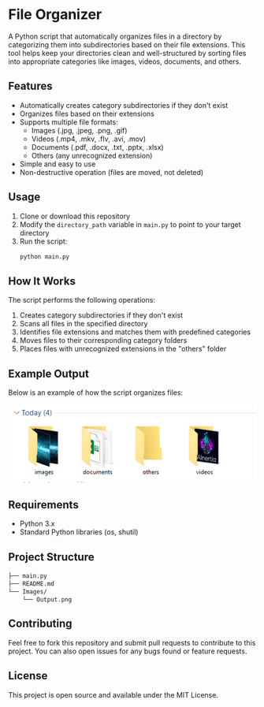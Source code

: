# File Organizer

A Python script that automatically organizes files in a directory by categorizing them into subdirectories based on their file extensions. This tool helps keep your directories clean and well-structured by sorting files into appropriate categories like images, videos, documents, and others.

## Features

- Automatically creates category subdirectories if they don't exist
- Organizes files based on their extensions
- Supports multiple file formats:
  - Images (.jpg, .jpeg, .png, .gif)
  - Videos (.mp4, .mkv, .flv, .avi, .mov)
  - Documents (.pdf, .docx, .txt, .pptx, .xlsx)
  - Others (any unrecognized extension)
- Simple and easy to use
- Non-destructive operation (files are moved, not deleted)

## Usage

1. Clone or download this repository
2. Modify the `directory_path` variable in `main.py` to point to your target directory
3. Run the script:
   ```bash
   python main.py
   ```

## How It Works

The script performs the following operations:
1. Creates category subdirectories if they don't exist
2. Scans all files in the specified directory
3. Identifies file extensions and matches them with predefined categories
4. Moves files to their corresponding category folders
5. Places files with unrecognized extensions in the "others" folder

## Example Output

Below is an example of how the script organizes files:

![File Organization Example](Images/Output.png)

## Requirements

- Python 3.x
- Standard Python libraries (os, shutil)

## Project Structure

```
├── main.py
├── README.md
└── Images/
    └── Output.png
```

## Contributing

Feel free to fork this repository and submit pull requests to contribute to this project. You can also open issues for any bugs found or feature requests.

## License

This project is open source and available under the MIT License.